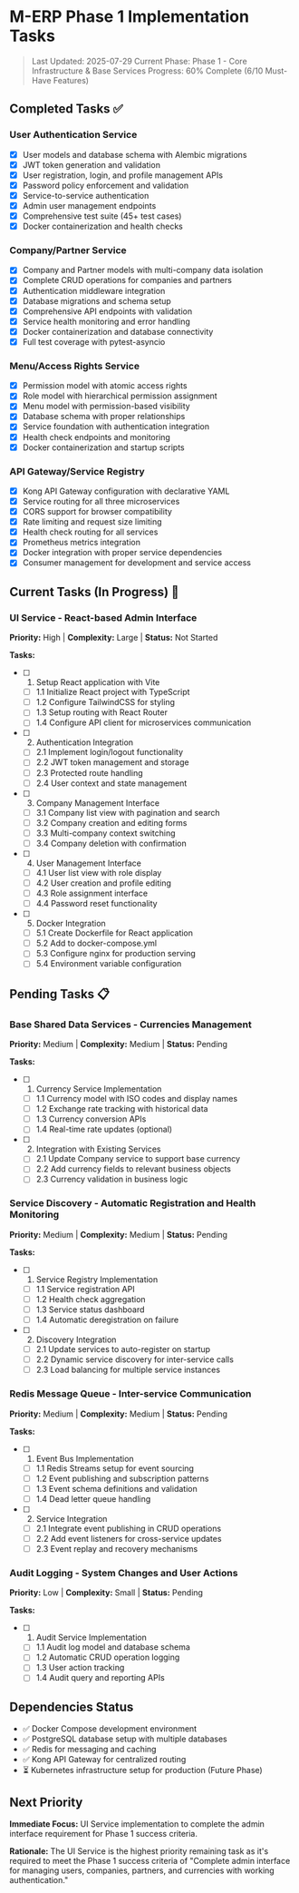 # M-ERP Phase 1 Implementation Tasks

> Last Updated: 2025-07-29
> Current Phase: Phase 1 - Core Infrastructure & Base Services
> Progress: 60% Complete (6/10 Must-Have Features)

## Completed Tasks ✅

### User Authentication Service
- [x] User models and database schema with Alembic migrations
- [x] JWT token generation and validation
- [x] User registration, login, and profile management APIs
- [x] Password policy enforcement and validation
- [x] Service-to-service authentication
- [x] Admin user management endpoints
- [x] Comprehensive test suite (45+ test cases)
- [x] Docker containerization and health checks

### Company/Partner Service  
- [x] Company and Partner models with multi-company data isolation
- [x] Complete CRUD operations for companies and partners
- [x] Authentication middleware integration
- [x] Database migrations and schema setup
- [x] Comprehensive API endpoints with validation
- [x] Service health monitoring and error handling
- [x] Docker containerization and database connectivity
- [x] Full test coverage with pytest-asyncio

### Menu/Access Rights Service
- [x] Permission model with atomic access rights
- [x] Role model with hierarchical permission assignment
- [x] Menu model with permission-based visibility
- [x] Database schema with proper relationships
- [x] Service foundation with authentication integration
- [x] Health check endpoints and monitoring
- [x] Docker containerization and startup scripts

### API Gateway/Service Registry
- [x] Kong API Gateway configuration with declarative YAML
- [x] Service routing for all three microservices
- [x] CORS support for browser compatibility
- [x] Rate limiting and request size limiting
- [x] Health check routing for all services
- [x] Prometheus metrics integration
- [x] Docker integration with proper service dependencies
- [x] Consumer management for development and service access

## Current Tasks (In Progress) 🚧

### UI Service - React-based Admin Interface
**Priority:** High | **Complexity:** Large | **Status:** Not Started

**Tasks:**
- [ ] 1. Setup React application with Vite
  - [ ] 1.1 Initialize React project with TypeScript
  - [ ] 1.2 Configure TailwindCSS for styling
  - [ ] 1.3 Setup routing with React Router
  - [ ] 1.4 Configure API client for microservices communication

- [ ] 2. Authentication Integration
  - [ ] 2.1 Implement login/logout functionality
  - [ ] 2.2 JWT token management and storage
  - [ ] 2.3 Protected route handling
  - [ ] 2.4 User context and state management

- [ ] 3. Company Management Interface
  - [ ] 3.1 Company list view with pagination and search
  - [ ] 3.2 Company creation and editing forms
  - [ ] 3.3 Multi-company context switching
  - [ ] 3.4 Company deletion with confirmation

- [ ] 4. User Management Interface  
  - [ ] 4.1 User list view with role display
  - [ ] 4.2 User creation and profile editing
  - [ ] 4.3 Role assignment interface
  - [ ] 4.4 Password reset functionality

- [ ] 5. Docker Integration
  - [ ] 5.1 Create Dockerfile for React application
  - [ ] 5.2 Add to docker-compose.yml
  - [ ] 5.3 Configure nginx for production serving
  - [ ] 5.4 Environment variable configuration

## Pending Tasks 📋

### Base Shared Data Services - Currencies Management
**Priority:** Medium | **Complexity:** Medium | **Status:** Pending

**Tasks:**
- [ ] 1. Currency Service Implementation
  - [ ] 1.1 Currency model with ISO codes and display names
  - [ ] 1.2 Exchange rate tracking with historical data
  - [ ] 1.3 Currency conversion APIs
  - [ ] 1.4 Real-time rate updates (optional)

- [ ] 2. Integration with Existing Services
  - [ ] 2.1 Update Company service to support base currency
  - [ ] 2.2 Add currency fields to relevant business objects
  - [ ] 2.3 Currency validation in business logic

### Service Discovery - Automatic Registration and Health Monitoring
**Priority:** Medium | **Complexity:** Medium | **Status:** Pending  

**Tasks:**
- [ ] 1. Service Registry Implementation
  - [ ] 1.1 Service registration API
  - [ ] 1.2 Health check aggregation
  - [ ] 1.3 Service status dashboard
  - [ ] 1.4 Automatic deregistration on failure

- [ ] 2. Discovery Integration
  - [ ] 2.1 Update services to auto-register on startup
  - [ ] 2.2 Dynamic service discovery for inter-service calls
  - [ ] 2.3 Load balancing for multiple service instances

### Redis Message Queue - Inter-service Communication
**Priority:** Medium | **Complexity:** Medium | **Status:** Pending

**Tasks:**
- [ ] 1. Event Bus Implementation
  - [ ] 1.1 Redis Streams setup for event sourcing
  - [ ] 1.2 Event publishing and subscription patterns
  - [ ] 1.3 Event schema definitions and validation
  - [ ] 1.4 Dead letter queue handling

- [ ] 2. Service Integration
  - [ ] 2.1 Integrate event publishing in CRUD operations
  - [ ] 2.2 Add event listeners for cross-service updates
  - [ ] 2.3 Event replay and recovery mechanisms

### Audit Logging - System Changes and User Actions
**Priority:** Low | **Complexity:** Small | **Status:** Pending

**Tasks:**
- [ ] 1. Audit Service Implementation
  - [ ] 1.1 Audit log model and database schema
  - [ ] 1.2 Automatic CRUD operation logging
  - [ ] 1.3 User action tracking
  - [ ] 1.4 Audit query and reporting APIs

## Dependencies Status

- ✅ Docker Compose development environment
- ✅ PostgreSQL database setup with multiple databases
- ✅ Redis for messaging and caching  
- ✅ Kong API Gateway for centralized routing
- ⏳ Kubernetes infrastructure setup for production (Future Phase)

## Next Priority

**Immediate Focus:** UI Service implementation to complete the admin interface requirement for Phase 1 success criteria.

**Rationale:** The UI Service is the highest priority remaining task as it's required to meet the Phase 1 success criteria of "Complete admin interface for managing users, companies, partners, and currencies with working authentication."